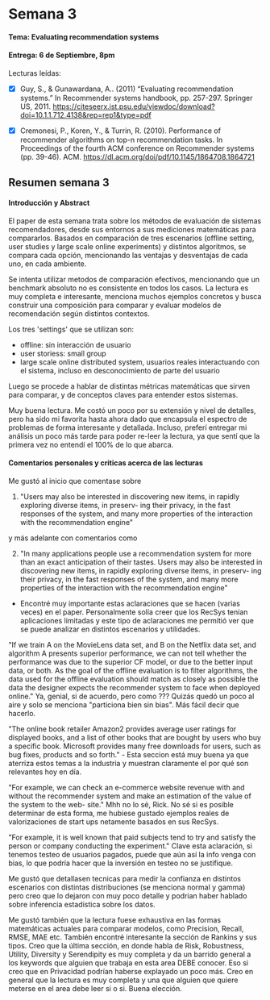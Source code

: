 # Semana 3

#### Tema: Evaluating recommendation systems
#### Entrega: 6 de Septiembre, 8pm
Lecturas leídas:
- [x] Guy, S., & Gunawardana, A.. (2011) “Evaluating recommendation systems.” In Recommender systems handbook, pp. 257-297. Springer US, 2011.
https://citeseerx.ist.psu.edu/viewdoc/download?doi=10.1.1.712.4138&rep=rep1&type=pdf

- [x] Cremonesi, P., Koren, Y., & Turrin, R. (2010). Performance of recommender algorithms on top-n recommendation tasks. In Proceedings of the fourth ACM conference on Recommender systems (pp. 39-46). ACM.
https://dl.acm.org/doi/pdf/10.1145/1864708.1864721

## Resumen semana 3

#### **Introducción y Abstract**
El paper de esta semana trata sobre los métodos de evaluación de sistemas recomendadores, desde sus entornos a sus mediciones matemáticas para compararlos.
Basados en comparación de tres escenarios (offline setting, user studies y large scale online experiments) y distintos algoritmos, se compara cada opción, mencionando las ventajas y desventajas de cada uno, en cada ambiente. 

Se intenta utilizar metodos de comparación efectivos, mencionando que un benchmark absoluto no es consistente en todos los casos. La lectura es muy completa e interesante, menciona muchos ejemplos concretos y busca construir una composición para comparar y evaluar modelos de recomendación según distintos contextos.

Los tres 'settings' que se utilizan son:
- offline: sin interacción  de usuario
- user storiess: small group 
- large scale online distributed system, usuarios reales interactuando con el sistema, incluso en desconocimiento de parte del usuario

Luego se procede a hablar de distintas métricas matemáticas que sirven para comparar, y de conceptos claves para entender estos sistemas.

Muy buena lectura. Me costó un poco por su extensión y nivel de detalles, pero ha sido mi favorita hasta ahora dado  que encapsula el espectro de problemas de forma interesante y detallada. Incluso, preferí entregar mi análisis un poco más tarde para poder re-leer la lectura, ya que sentí que la primera vez no entendí el 100% de lo que abarca.

#### **Comentarios personales y criticas acerca de las lecturas**


Me gustó al inicio que comentase sobre

1. "Users may also be interested in discovering new items, in rapidly exploring diverse items, in preserv- ing their privacy, in the fast responses of the system, and many more properties of the interaction with the recommendation engine"

 y más adelante con comentarios como 

 2. "In many applications people use a recommendation system for more than an exact anticipation of their tastes. Users may also be interested in discovering new items, in rapidly exploring diverse items, in preserv- ing their privacy, in the fast responses of the system, and many more properties of the interaction with the recommendation engine" 

 - Encontré muy importante estas aclaraciones que se hacen (varias veces) en el paper. Personalmente solía creer que los RecSys tenían aplicaciones limitadas y este tipo de aclaraciones me permitió ver que se puede analizar en distintos escenarios y utilidades.

"If we train A on the MovieLens data set, and B on the Netflix data set, and algorithm A presents superior performance, we can not tell whether the performance was due to the superior CF model, or due to the better input data, or both. As the goal of the offline evaluation is to filter algorithms, the data used for the offline evaluation should match as closely as possible the data the designer expects the recommender system to face when deployed online." Ya, genial, si de acuerdo, pero como ??? Quizás quedó un poco al aire y solo se menciona "particiona bien sin bias". Más fácil decir que hacerlo.

"The online book retailer Amazon2 provides average user ratings for displayed books, and a list of other books that are bought by users who buy a specific book. Microsoft provides many free downloads for users, such as bug fixes, products and so forth." - Esta seccion está muy buena ya que aterriza estos temas a la industria y muestran claramente el por qué son relevantes hoy en día.

"For example, we can check an e-commerce website revenue with and without the recommender system and make an estimation of the value of the system to the web- site."  Mhh no lo sé, Rick. No sé si es posible determinar de esta forma, me hubiese gustado ejemplos reales de valorizaciones de start ups netamente basados en sus RecSys.

"For example, it is well known that paid subjects tend to try and satisfy the person or company conducting the experiment." Clave esta aclaración, si tenemos testeo de usuarios pagados, puede que aún así la info venga con bias, lo que podría hacer que la inversión en testeo no se justifique.

Me gustó que detallasen tecnicas para medir la confianza en distintos escenarios con distintas distribuciones (se menciona normal y gamma) pero creo que lo dejaron con muy poco detalle y podrian haber hablado sobre inferencia estadistica sobre los datos.

Me gustó también que la lectura fuese exhaustiva en las formas matemáticas actuales para comparar modelos, como Precision, Recall, RMSE, MAE etc. También encontré interesante la sección de Rankins y sus tipos. Creo que la última sección, en donde habla de Risk, Robustness, Utility, Diversity y Serendipity es muy completa y da un barrido general a los keywords que alguien que trabaja en esta area DEBE conocer. Eso si creo que en Privacidad podrían haberse explayado un poco más. Creo en general que la lectura es muy completa y una que alguien que quiere meterse en el area debe leer si o si. Buena elección.



